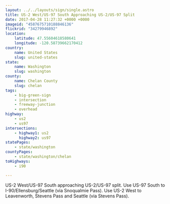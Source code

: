 ```yaml
---
layout: ../../layouts/sign/single.astro
title: US-2 West/US-97 South Approaching US-2/US-97 Split
date: 2017-04-28 11:27:32 +0000 +0000
imageid: "4587675710188846136"
flickrid: "34279946892"
location:
    latitude: 47.55604618580641
    longitude: -120.58739662170412
country:
    name: United States
    slug: united-states
state:
    name: Washington
    slug: washington
county:
    name: Chelan County
    slug: chelan
tags:
    - big-green-sign
    - intersection
    - freeway-junction
    - overhead
highway:
    - us2
    - us97
intersections:
    - highway1: us2
      highway2: us97
statePages:
    - state/washington
countyPages:
    - state/washington/chelan
toHighways:
    - i90

---
```

US-2 West/US-97 South approaching US-2/US-97 split.  Use US-97 South to I-90/Ellensburg/Seattle (via Snoqualmie Pass).  Use US-2 West to Leavenworth, Stevens Pass and Seattle (via Stevens Pass).